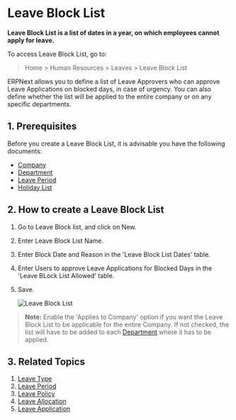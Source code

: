 # Leave Block List

**Leave Block List is a list of dates in a year, on which employees cannot apply for leave.**

 To access Leave Block List, go to:

> Home > Human Resources > Leaves > Leave Block List 

ERPNext allows you to define a list of Leave Approvers who can approve Leave Applications on blocked days, in case of urgency. You can also define whether the list will be applied to the entire company or on any specific departments.

## 1. Prerequisites

Before you create a Leave Block List, it is advisable you have the following documents:

* [Company](/docs/user/manual/en/setting-up/company-setup)
* [Department](/docs/user/manual/en/human-resources/department)
* [Leave Period](/docs/user/manual/en/human-resources/leave-period)
* [Holiday List](/docs/user/manual/en/human-resources/holiday-list)


## 2. How to create a Leave Block List

1. Go to Leave Block list, and click on New.
1. Enter Leave Block List Name.
1. Enter Block Date and Reason in the 'Leave Block List Dates' table.
1. Enter Users to approve Leave Applications for Blocked Days in the 'Leave BLock List Allowed' table.
1. Save.


    <img class="screenshot" alt="Leave Block List"
    src="{{docs_base_url}}/assets/img/human-resources/leave-block-list.png">

> **Note:** Enable the 'Applies to Company' option if you want the Leave Block List to be applicable for the entire Company. If not checked, the list will have to be added to each [Department](/docs/user/manual/en/human-resources/department) where it has to be applied.


## 3. Related Topics

1. [Leave Type](/docs/user/manual/en/human-resources/leave-type)
1. [Leave Period](/docs/user/manual/en/human-resources/leave-period)
1. [Leave Policy](/docs/user/manual/en/human-resources/leave-policy)
1. [Leave Allocation](/docs/user/manual/en/human-resources/leave-allocation)
1. [Leave Application](/docs/user/manual/en/human-resources/leave-application)

